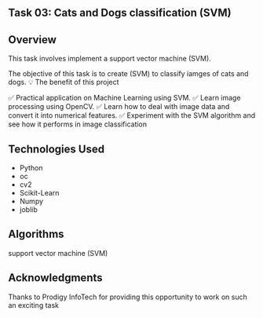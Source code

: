 ## Task 03: Cats and Dogs classification (SVM)

## Overview
This task involves implement a support vector machine (SVM).

The objective of this task is to create (SVM) to classify iamges of cats and dogs.
💡 The benefit of this project

✅ Practical application on Machine Learning using SVM.
✅ Learn image processing using OpenCV.
✅ Learn how to deal with image data and convert it into numerical features.
✅ Experiment with the SVM algorithm and see how it performs in image classification

## Technologies Used

- Python
- oc
- cv2
- Scikit-Learn
- Numpy
- joblib


## Algorithms

support vector machine (SVM)

## Acknowledgments

Thanks to Prodigy InfoTech for providing this opportunity to work on such an exciting task